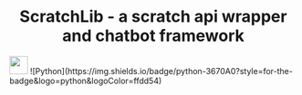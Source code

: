 <h1 align="center">ScratchLib - a scratch api wrapper and chatbot framework</h1>
<img src="https://github.com/blackcater/blackcater/raw/main/images/Hi.gif" height="32"/></h1>
![Python](https://img.shields.io/badge/python-3670A0?style=for-the-badge&logo=python&logoColor=ffdd54)
